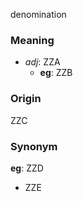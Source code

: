 denomination
### Meaning
+ _adj_: ZZA
	+ __eg__: ZZB

### Origin

ZZC

### Synonym

__eg__: ZZD

+ ZZE


